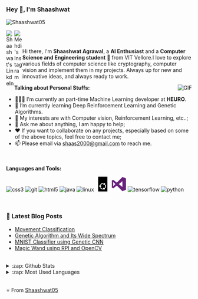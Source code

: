 ### Hey 👋, I'm Shaashwat


<p align="left"> <img src="https://komarev.com/ghpvc/?username=Shaashwat05" alt="Shaashwat05" /> </p>


<a href="https://www.linkedin.com/in/shaashwat-agrawal-1904a117a/">
  <img align="left" alt="Shaashwat's LinkdeIn" width="22px" src="https://cdn.jsdelivr.net/npm/simple-icons@v3/icons/linkedin.svg" />
</a>
</a>
<a href="https://www.instagram.com/__shaashwat__/">
  <img align="left" alt="Mehdi's Instagram" width="22px" src="https://cdn.jsdelivr.net/npm/simple-icons@v3/icons/instagram.svg" />
</a>

<br />
<br />

Hi there, I'm **Shaashwat Agrawal**, a **AI Enthusiast** and a **Computer Science and Engineering student** 🚀 from VIT Vellore.I love to explore various fields of computer science like cryptography, computer vision and implement them in my projects. Always up for new and innovative ideas, and always ready to work.

  <img align="right" alt="GIF" src="https://i.pinimg.com/originals/e4/26/70/e426702edf874b181aced1e2fa5c6cde.gif" />

**Talking about Personal Stuffs:**

- 👨🏽‍💻 I’m currently an part-time Machine Learning developer at **HEURO**.
- 🌱 I’m currently learning Deep Reinforcement Learning and Genetic Algorithms. 
- 🤔 My interests are with Computer vision, Reinforcement Learning, etc..;
- 💬 Ask me about anything, I am happy to help;
- :hearts: If you want to collaborate on any projects, especially based on some of the above topics, feel free to contact me;
- 📫 Please email via shaas2000@gmail.com to reach me.

<br/>

**Languages and Tools:**  
 
  
<p align="left"><img src="https://devicons.github.io/devicon/devicon.git/icons/css3/css3-original-wordmark.svg" alt="css3" width="40" height="40"/> 
  <img src="https://www.vectorlogo.zone/logos/git-scm/git-scm-icon.svg" alt="git" width="40" height="40"/> 
  <img src="https://devicons.github.io/devicon/devicon.git/icons/html5/html5-original-wordmark.svg" alt="html5" width="40" height="40"/> 
  <img src="https://devicons.github.io/devicon/devicon.git/icons/java/java-original-wordmark.svg" alt="java" width="40" height="40"/> 
  <img src="https://devicons.github.io/devicon/devicon.git/icons/linux/linux-original.svg" alt="linux" width="40" height="40"/> 
  <img src="https://github.com/devicons/devicon/blob/master/icons/ubuntu/ubuntu-plain.svg" alt="ubuntu" width="40" height="40"/> 
   <img src="https://github.com/devicons/devicon/blob/master/icons/visualstudio/visualstudio-plain.svg" alt="vscode" width="40" height="40"/> 
  <img src="https://github.com/valohai/ml-logos/blob/master/tensorflow-tf.svg" alt="tensorflow" width="42" height="42"/> 
  <img src="https://devicons.github.io/devicon/devicon.git/icons/python/python-original.svg" alt="python" width="40" height="40"/></p>

<br/>

### 📕 Latest Blog Posts

<!-- BLOG-POST-LIST:START -->
- [Movement Classification](https://medium.com/@shaas2000/movement-classification-b98614084ec6)                  
- [Genetic Algorithm and Its Wide Spectrum](https://medium.com/swlh/genetic-algorithm-and-its-wide-spectrum-4d6d41ea18ed)
- [MNIST Classifier using Genetic CNN](https://medium.com/analytics-vidhya/mnist-classifier-using-genetic-cnn-e1e860ecc2e9)
- [Magic Wand using RPI and OpenCV](https://iot4beginners.com/magic-wand-using-raspberry-pi-and-opencv/)
<!-- BLOG-POST-LIST:END -->

<br/>

<details>
  <summary>:zap: Github Stats</summary>

  <img align="left" alt="Shaashwat's Github Stats" src="https://github-readme-stats.codestackr.vercel.app/api?username=Shaashwat05&show_icons=true&hide_border=true" />

</details>


<details>
  <summary>:zap: Most Used Languages</summary>
  
[![Top Langs](https://github-readme-stats.vercel.app/api/top-langs/?username=Shaashwat05&hide=C++,C)](https://github.com/Shaashwat05/github-readme-stats)

</details>
<br/>

⭐️ From [Shaashwat05](https://github.com/Shaashwat05)
